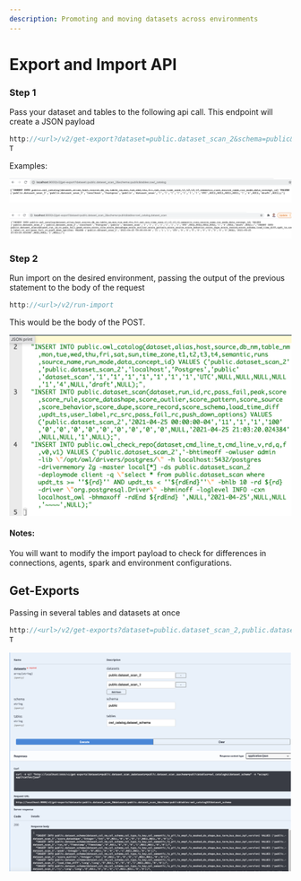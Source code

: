 ```yaml
---
description: Promoting and moving datasets across environments
---
```


# Export and Import API

### Step 1

Pass your dataset and tables to the following api call. This endpoint will create a JSON payload

```javascript
http://<url>/v2/get-export?dataset=public.dataset_scan_2&schema=public&tables=owl_catalog,dataset_scan,owl_check_repo
T
```

Examples:

![1 Table](.gitbook/assets/screen-shot-2021-04-26-at-10.02.12-am.png)

![Multiple Tables](.gitbook/assets/screen-shot-2021-04-26-at-10.07.54-am.png)

### Step 2

Run import on the desired environment, passing the output of the previous statement to the body of the request 

```javascript
http://<url>/v2/run-import
```

This would be the body of the POST.

![](.gitbook/assets/screen-shot-2021-04-26-at-10.13.18-am.png)

#### Notes: 

You will want to modify the import payload to check for differences in connections, agents, spark and environment configurations.



## Get-Exports

Passing in several tables and datasets at once

```javascript
http://<url>/v2/get-exports?dataset=public.dataset_scan_2,public.dataset_scan_1&schema=public&tables=owl_catalog,dataset_scan,owl_check_repo
T
```

![](.gitbook/assets/image%20%2867%29.png)

